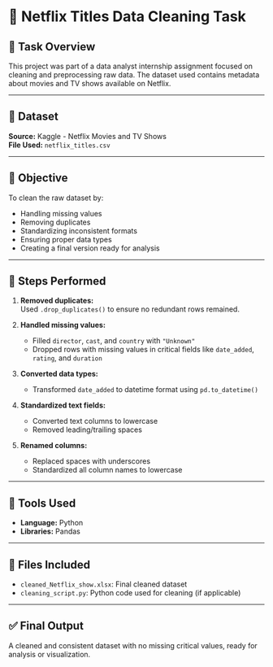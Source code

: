 
# 🧹 Netflix Titles Data Cleaning Task

## 📌 Task Overview
This project was part of a data analyst internship assignment focused on cleaning and preprocessing raw data. The dataset used contains metadata about movies and TV shows available on Netflix.

---

## 📂 Dataset
**Source:** Kaggle - Netflix Movies and TV Shows  
**File Used:** `netflix_titles.csv`

---

## 🎯 Objective
To clean the raw dataset by:
- Handling missing values
- Removing duplicates
- Standardizing inconsistent formats
- Ensuring proper data types
- Creating a final version ready for analysis

---

## 🔧 Steps Performed

1. **Removed duplicates:**  
   Used `.drop_duplicates()` to ensure no redundant rows remained.

2. **Handled missing values:**  
   - Filled `director`, `cast`, and `country` with `"Unknown"`  
   - Dropped rows with missing values in critical fields like `date_added`, `rating`, and `duration`

3. **Converted data types:**  
   - Transformed `date_added` to datetime format using `pd.to_datetime()`

4. **Standardized text fields:**  
   - Converted text columns to lowercase  
   - Removed leading/trailing spaces

5. **Renamed columns:**  
   - Replaced spaces with underscores  
   - Standardized all column names to lowercase

---

## 🧰 Tools Used
- **Language:** Python  
- **Libraries:** Pandas

---

## 📁 Files Included
- `cleaned_Netflix_show.xlsx`: Final cleaned dataset  
- `cleaning_script.py`: Python code used for cleaning (if applicable)

---

## ✅ Final Output
A cleaned and consistent dataset with no missing critical values, ready for analysis or visualization.